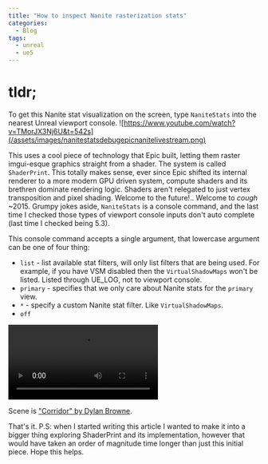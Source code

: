 ```yaml
---
title: "How to inspect Nanite rasterization stats"
categories:
  - Blog
tags:
  - unreal
  - ue5
---
```


# tldr;

To get this Nanite stat visualization on the screen, type `NaniteStats` into the nearest Unreal viewport console.
![https://www.youtube.com/watch?v=TMorJX3Nj6U&t=542s](/assets/images/nanitestatsdebugepicnanitelivestream.png)

This uses a cool piece of technology that Epic built, letting them raster imgui-esque graphics straight from a shader. The system is called `ShaderPrint`. This totally makes sense, ever since Epic shifted its internal renderer to a more modern GPU driven system, compute shaders and its brethren dominate rendering logic. Shaders aren't relegated to just vertex transposition and pixel shading. Welcome to the future!.. Welcome to *cough* ~2015. Grumpy jokes aside, `NaniteStats` is a console command, and the last time I checked those types of viewport console inputs don't auto complete (last time I checked being 5.3).

This console command accepts a single argument, that lowercase argument can be one of four thing:
- `list` - list available stat filters, will only list filters that are being used. For example, if you have VSM disabled then the `VirtualShadowMaps` won't be listed. Listed through UE_LOG, not to viewport console.
- `primary` - specifies that we only care about Nanite stats for the `primary` view.
- `*` - specify a custom Nanite stat filter. Like `VirtualShadowMaps`. 
- `off`

![NaniteStats](/assets/videos/vlc-record-2024-03-19-01h09m36s-Coffee_t5XSUzZtqx.mp4)

Scene is ["Corridor" by Dylan Browne](https://x.com/DylserX/status/1685927605701406721?s=20). 

That's it. P.S: when I started writing this article I wanted to make it into a bigger thing exploring ShaderPrint and its implementation, however that would have taken an order of magnitude time longer than just this initial piece. Hope this helps.